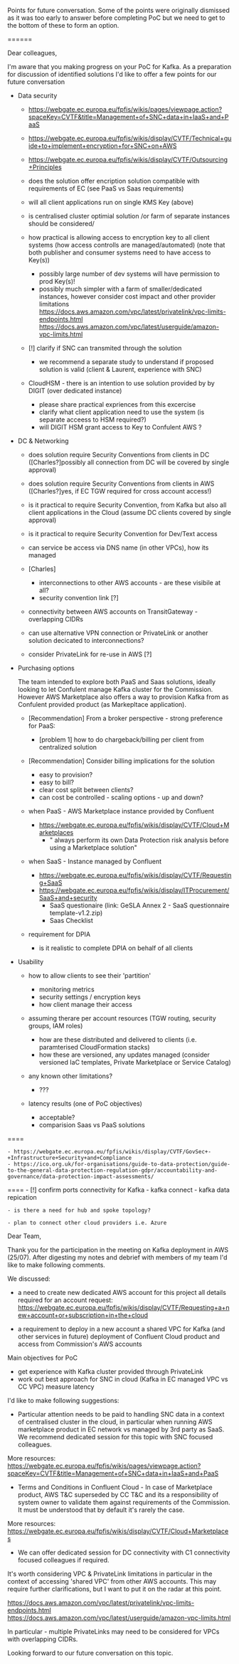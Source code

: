 
Points for future conversation. 
Some of the points were originally dismissed as it was too early to answer before completing PoC but we need to get to the bottom of these to form an option.

======

Dear colleagues,

I'm aware that you making progress on your PoC for Kafka.
As a preparation for discussion of identified solutions I'd like to offer a few points for our future conversation


- Data security
    - https://webgate.ec.europa.eu/fpfis/wikis/pages/viewpage.action?spaceKey=CVTF&title=Management+of+SNC+data+in+IaaS+and+PaaS
    - https://webgate.ec.europa.eu/fpfis/wikis/display/CVTF/Technical+guide+to+implement+encryption+for+SNC+on+AWS
    - https://webgate.ec.europa.eu/fpfis/wikis/display/CVTF/Outsourcing+Principles

    - does the solution offer encription solution compatible with requirements of EC (see PaaS vs Saas requirements)
    - will all client applications run on single KMS Key (above)
    - is centralised cluster optimial solution /or farm of separate instances should be considered/
    - how practical is allowing access to encryption key to all client systems (how access controlls are managed/automated) (note that both publisher and consumer systems need to have access to Key(s))
        - possibly large number of dev systems will have permission to prod Key(s)!
        - possibly much simpler with a farm of smaller/dedicated instances, however consider cost impact and other provider limitations
            https://docs.aws.amazon.com/vpc/latest/privatelink/vpc-limits-endpoints.html
            https://docs.aws.amazon.com/vpc/latest/userguide/amazon-vpc-limits.html

    - [!] clarify if SNC can transmited through the solution
        - we recommend a separate study to understand if proposed solution is valid (client & Laurent, experience with SNC)
        
    - CloudHSM - there is an intention to use solution provided by by DIGIT (over dedicated instance)
        - please share practical expriences from this excercise
        - clarify what client application need to use the system (is separate acceess to HSM required?)
        - will DIGIT HSM grant access to Key to Confulent AWS ?
        

- DC & Networking

    - does solution require Security Conventions from clients in DC ([Charles?]possibly all connection from DC will be covered by single approval)
    - does solution require Security Conventions from clients in AWS ([Charles?]yes, if EC TGW required for cross account access!)
    - is it practical to require Security Convention, from Kafka but also all client applications in the Cloud (assume DC clients covered by single approval)
    - is it practical to require Security Convention for Dev/Text access
    - can service be access via DNS name (in other VPCs), how its managed

    - [Charles] 
        - interconnections to other AWS accounts - are these visibile at all?
        - security convention link [?]

    - connectivity between AWS accounts on TransitGateway - overlapping CIDRs
    - can use alternative VPN connection or PrivateLink or another solution decicated to interconnections?

    - consider PrivateLink for re-use in AWS [?]


- Purchasing options

    The team intended to explore both PaaS and Saas solutions, ideally looking to let Confulent manage Kafka cluster for the Commission. However AWS Marketplace also offers a way to provision Kafka from as Confulent provided product (as Markepltace application).

    - [Recommendation] From a broker perspective - strong preference for PaaS:
        - [problem 1] how to do chargeback/billing per client from centralized solution

    - [Recommendation] Consider billing implications for the solution
        - easy to provision?
        - easy to bill?
        - clear cost split between clients?
        - can cost be controlled - scaling options - up and down?


    - when PaaS - AWS Marketplace instance provided by Confluent
        - https://webgate.ec.europa.eu/fpfis/wikis/display/CVTF/Cloud+Marketplaces
            - " always perform its own Data Protection risk analysis before using a Marketplace solution"

    - when SaaS - Instance managed by Confluent
        - https://webgate.ec.europa.eu/fpfis/wikis/display/CVTF/Requesting+SaaS
        - https://webgate.ec.europa.eu/fpfis/wikis/display/ITProcurement/SaaS+and+security
            - SaaS questionaire (link: GeSLA Annex 2 - SaaS questionnaire template-v1.2.zip)
            - Saas Checklist

    - requirement for DPIA
        - is it realistic to complete DPIA on behalf of all clients




- Usability 
    - how to allow clients to see their 'partition'
        - monitoring metrics
        - security settings / encryption keys
        - how client manage their access

    - assuming therare per account resources (TGW routing, security groups, IAM roles)
        - how are these distributed and delivered to clients (i.e. paramterised CloudFormation stacks)
        - how these are versioned, any updates managed (consider versioned IaC templates, Private Marketplace or Service Catalog)

    - any known other limitations?
        - ???

    - latency results (one of PoC objectives)
        - acceptable?
        - comparision Saas vs PaaS solutions


==== 

 
    - https://webgate.ec.europa.eu/fpfis/wikis/display/CVTF/GovSec+-+Infrastructure+Security+and+Compliance
    - https://ico.org.uk/for-organisations/guide-to-data-protection/guide-to-the-general-data-protection-regulation-gdpr/accountability-and-governance/data-protection-impact-assessments/


====
    - [!] confirm ports connectivity for Kafka
    - kafka connect
    - kafka data repication

    - is there a need for hub and spoke topology?

    - plan to connect other cloud providers i.e. Azure




Dear Team,

Thank you for the participation in the meeting on Kafka deployment in AWS (25/07).
After digesting my notes and debrief with members of my team I'd like to make following comments.

We discussed:

- a need to create new dedicated AWS account for this project
all details required for an account request: https://webgate.ec.europa.eu/fpfis/wikis/display/CVTF/Requesting+a+new+account+or+subscription+in+the+cloud

- a requirement to deploy in a new account a shared VPC for Kafka (and other services in future)
deployment of Confluent Cloud product and access from Commission's AWS accounts
 

Main objectives for PoC
 
- get experience with Kafka cluster provided through PrivateLink
- work out best approach for SNC in cloud (Kafka in EC managed VPC vs CC VPC)
measure latency 


I'd like to make following suggestions:
- Particular attention needs to be paid to handling SNC data in a context of centralised cluster in the cloud,
in particular when running AWS marketplace product in EC network vs managed by 3rd party as SaaS. 
We recommend dedicated session for this topic with SNC focused colleagues.

More resources:
https://webgate.ec.europa.eu/fpfis/wikis/pages/viewpage.action?spaceKey=CVTF&title=Management+of+SNC+data+in+IaaS+and+PaaS

- Terms and Conditions in Confluent Cloud - In case of Marketplace product, AWS T&C superseded by CC T&C and its a responsibility of system owner to validate them against requirements of the Commission. 
It must be understood that by default it's rarely the case.

More resources:
https://webgate.ec.europa.eu/fpfis/wikis/display/CVTF/Cloud+Marketplaces

- We can offer dedicated session for DC connectivity with C1 connectivity focused colleagues if required.

It's worth considering VPC & PrivateLink limitations in particular in the context of accessing 'shared VPC' from other AWS accounts.
This may require further clarifications, but I want to put it on the radar at this point.

https://docs.aws.amazon.com/vpc/latest/privatelink/vpc-limits-endpoints.html
https://docs.aws.amazon.com/vpc/latest/userguide/amazon-vpc-limits.html

In particular - multiple PrivateLinks may need to be considered for VPCs with overlapping CIDRs.




Looking forward to our future conversation on this topic.
